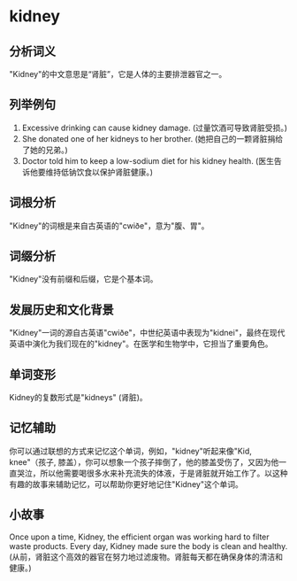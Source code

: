 # kidney

## 分析词义

  

"Kidney"的中文意思是“肾脏”，它是人体的主要排泄器官之一。

  

## 列举例句

  

1.  Excessive drinking can cause kidney damage. (过量饮酒可导致肾脏受损。)
2.  She donated one of her kidneys to her brother. (她把自己的一颗肾脏捐给了她的兄弟。)
3.  Doctor told him to keep a low-sodium diet for his kidney health. (医生告诉他要维持低钠饮食以保护肾脏健康。)

  

## 词根分析

  

"Kidney"的词根是来自古英语的"cwiðe"，意为"腹、胃"。

  

## 词缀分析

  

"Kidney"没有前缀和后缀，它是个基本词。

  

## 发展历史和文化背景

  

"Kidney"一词的源自古英语"cwiðe"，中世纪英语中表现为"kidnei"，最终在现代英语中演化为我们现在的"kidney"。在医学和生物学中，它担当了重要角色。

  

## 单词变形

  

Kidney的复数形式是"kidneys" (肾脏)。

  

## 记忆辅助

  

你可以通过联想的方式来记忆这个单词，例如，"kidney"听起来像"Kid, knee"（孩子, 膝盖），你可以想象一个孩子摔倒了，他的膝盖受伤了，又因为他一直哭泣，所以他需要喝很多水来补充流失的体液，于是肾脏就开始工作了。以这种有趣的故事来辅助记忆，可以帮助你更好地记住"Kidney"这个单词。

  

## 小故事

  

Once upon a time, Kidney, the efficient organ was working hard to filter waste products. Every day, Kidney made sure the body is clean and healthy.  
(从前，肾脏这个高效的器官在努力地过滤废物。肾脏每天都在确保身体的清洁和健康。)
